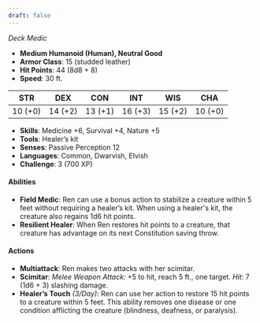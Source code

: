 ```yaml
---
draft: false
---
```


_Deck Medic_

- **Medium Humanoid (Human), Neutral Good**
- **Armor Class**: 15 (studded leather)
- **Hit Points**: 44 (8d8 + 8)
- **Speed**: 30 ft.

|STR|DEX|CON|INT|WIS|CHA|
|---|---|---|---|---|---|
|10 (+0)|14 (+2)|13 (+1)|16 (+3)|15 (+2)|10 (+0)|

- **Skills**: Medicine +6, Survival +4, Nature +5
- **Tools**: Healer’s kit
- **Senses**: Passive Perception 12
- **Languages**: Common, Dwarvish, Elvish
- **Challenge**: 3 (700 XP)

#### **Abilities**

- **Field Medic**: Ren can use a bonus action to stabilize a creature within 5 feet without requiring a healer’s kit. When using a healer's kit, the creature also regains 1d6 hit points.
- **Resilient Healer**: When Ren restores hit points to a creature, that creature has advantage on its next Constitution saving throw.

#### **Actions**

- **Multiattack**: Ren makes two attacks with her scimitar.
- **Scimitar**: _Melee Weapon Attack:_ +5 to hit, reach 5 ft., one target. _Hit_: 7 (1d6 + 3) slashing damage.
- **Healer’s Touch** _(3/Day)_: Ren can use her action to restore 15 hit points to a creature within 5 feet. This ability removes one disease or one condition afflicting the creature (blindness, deafness, or paralysis).